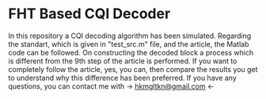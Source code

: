 # FHT Based CQI Decoder
In this repository a CQI decoding algorithm has been simulated. Regarding the standart, which is given in "test_src.m" file, and the
article, the Matlab code can be followed. On constructing the decoded block a process which is different from the 9th step of the article
is performed. If you want to completely follow the article, yes, you can, then compare the results you get to understand why this
difference has been preferred. If you have any questions, you can contact me with 
-> hkmgltkn@gmail.com <-
